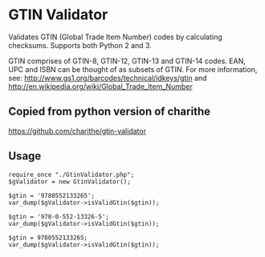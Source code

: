 GTIN Validator
==============

Validates GTIN (Global Trade Item Number) codes by calculating checksums. Supports both Python 2 and 3.

GTIN comprises of GTIN-8, GTIN-12, GTIN-13 and GTIN-14 codes. EAN, UPC and ISBN can be thought of as subsets of GTIN. For more information, see: http://www.gs1.org/barcodes/technical/idkeys/gtin  and  http://en.wikipedia.org/wiki/Global_Trade_Item_Number

Copied from python version of charithe
-----
https://github.com/charithe/gtin-validator

Usage
-----
```
require_once "./GtinValidator.php";
$gValidator = new GtinValidator();

$gtin = '9780552133265';
var_dump($gValidator->isValidGtin($gtin));

$gtin = '978-0-552-13326-5';
var_dump($gValidator->isValidGtin($gtin));

$gtin = 9780552133265;
var_dump($gValidator->isValidGtin($gtin));
```
